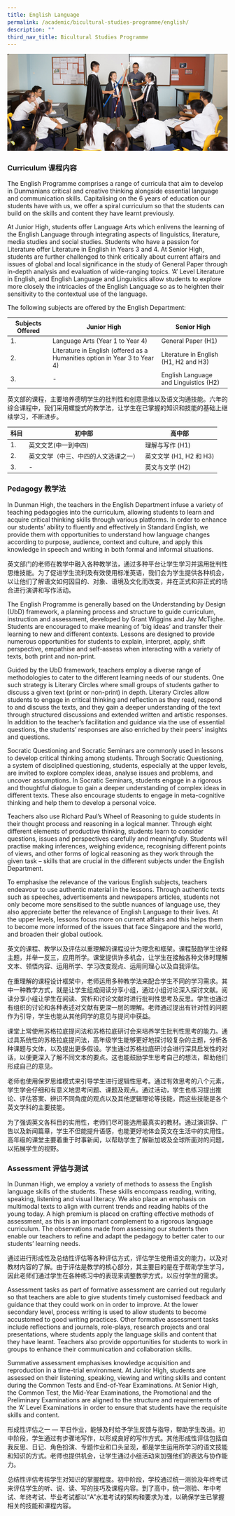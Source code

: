 ```yaml
---
title: English Language
permalink: /academic/bicultural-studies-programme/english/
description: ""
third_nav_title: Bicultural Studies Programme
---
```

![](/images/Homepage/masthead-academic-english.jpg)

### **Curriculum 课程内容**
The English Programme comprises a range of curricula that aim to develop in Dunmanians critical and creative thinking alongside essential language and communication skills. Capitalising on the 6 years of education our students have with us, we offer a spiral curriculum so that the students can build on the skills and content they have learnt previously.

At Junior High, students offer Language Arts which enlivens the learning of the English Language through integrating aspects of linguistics, literature, media studies and social studies. Students who have a passion for Literature offer Literature in English in Years 3 and 4. At Senior High, students are further challenged to think critically about current affairs and issues of global and local significance in the study of General Paper through in-depth analysis and evaluation of wide-ranging topics. ‘A’ Level Literature in English, and English Language and Linguistics allow students to explore more closely the intricacies of the English Language so as to heighten their sensitivity to the contextual use of the language.

The following subjects are offered by the English Department:

| Subjects Offered | Junior High | Senior High |
| -------- | -------- | -------- |
| 1.     |  Language Arts (Year 1 to Year 4)   |  General Paper (H1)  |
| 2.     |  Literature in English (offered as a Humanities option in Year 3 to Year 4)   |  Literature in English (H1, H2 and H3)  |
| 3.     | -    |  English Language and Linguistics (H2)  |

英文部的课程，主要培养德明学生的批判性和创意思维以及语文沟通技能。六年的综合课程中，我们采用螺旋式的教学法，让学生在已掌握的知识和技能的基础上继续学习，不断进步。

| 科目   | 初中部 | 高中部 |
| -------- | -------- | -------- |
| 1.     |   英文文艺(中一到中四) |  理解与写作 (H1)  |
| 2.    |   英文文学（中三、中四的人文选课之一）|  英文文学 (H1, H2 和 H3) |
| 3.    | -  |  英文与文学 (H2) |

### **Pedagogy 教学法**
In Dunman High, the teachers in the English Department infuse a variety of teaching pedagogies into the curriculum, allowing students to learn and acquire critical thinking skills through various platforms. In order to enhance our students’ ability to fluently and effectively in Standard English, we provide them with opportunities to understand how language changes according to purpose, audience, context and culture, and apply this knowledge in speech and writing in both formal and informal situations.

英文部门的老师在教学中融入各种教学法，通过多种平台让学生学习并运用批判性思维技能。为了促进学生流利及有效使用标准英语，我们会为学生提供各种机会，以让他们了解语文如何因目的、对象、语境及文化而改变，并在正式和非正式的场合进行演讲和写作活动。

The English Programme is generally based on the Understanding by Design (UbD) framework, a planning process and structure to guide curriculum, instruction and assessment, developed by Grant Wiggins and Jay McTighe. Students are encouraged to make meaning of ‘big ideas’ and transfer their learning to new and different contexts. Lessons are designed to provide numerous opportunities for students to explain, interpret, apply, shift perspective, empathise and self-assess when interacting with a variety of texts, both print and non-print.

Guided by the UbD framework, teachers employ a diverse range of methodologies to cater to the different learning needs of our students. One such strategy is Literary Circles where small groups of students gather to discuss a given text (print or non-print) in depth. Literary Circles allow students to engage in critical thinking and reflection as they read, respond to and discuss the texts, and they gain a deeper understanding of the text through structured discussions and extended written and artistic responses. In addition to the teacher’s facilitation and guidance via the use of essential questions, the students’ responses are also enriched by their peers’ insights and questions.

Socratic Questioning and Socratic Seminars are commonly used in lessons to develop critical thinking among students. Through Socratic Questioning, a system of disciplined questioning, students, especially at the upper levels, are invited to explore complex ideas, analyse issues and problems, and uncover assumptions. In Socratic Seminars, students engage in a rigorous and thoughtful dialogue to gain a deeper understanding of complex ideas in different texts. These also encourage students to engage in meta-cognitive thinking and help them to develop a personal voice.

Teachers also use Richard Paul’s Wheel of Reasoning to guide students in their thought process and reasoning in a logical manner. Through eight different elements of productive thinking, students learn to consider questions, issues and perspectives carefully and meaningfully. Students will practise making inferences, weighing evidence, recognising different points of views, and other forms of logical reasoning as they work through the given task – skills that are crucial in the different subjects under the English Department.

To emphasise the relevance of the various English subjects, teachers endeavour to use authentic material in the lessons. Through authentic texts such as speeches, advertisements and newspapers articles, students not only become more sensitised to the subtle nuances of language use, they also appreciate better the relevance of English Language to their lives. At the upper levels, lessons focus more on current affairs and this helps them to become more informed of the issues that face Singapore and the world, and broaden their global outlook.

英文的课程、教学以及评估以重理解的课程设计为理念和框架。课程鼓励学生诠释主题，并举一反三，应用所学。课堂提供许多机会，让学生在接触各种文体时理解文本、领悟内容、运用所学、学习改变观点、运用同理心以及自我评估。

在重理解的课程设计框架中，老师运用多种教学法来配合学生不同的学习需求。其中一种教学方式，就是让学生组成阅读分享小组，通过小组讨论深入探讨文献。阅读分享小组让学生在阅读、赏析和讨论文献时进行批判性思考及反思。学生也通过有组织的讨论和各种表述对文献有更深一层的理解。老师通过提出有针对性的问题作为引导，学生也能从其他同学的意见与提问中获益。

课堂上常使用苏格拉底提问法和苏格拉底研讨会来培养学生批判性思考的能力。通过具系统性的苏格拉底提问法，高年级学生能够更好地探讨较复杂的主题，分析各种课题与文体，以及提出更多假设。学生通过苏格拉底研讨会进行深具启发性的对话，以便更深入了解不同文本的要点。这也能鼓励学生思考自己的想法，帮助他们形成自己的意见。

老师也使用保罗思维模式来引导学生进行逻辑性思考。通过有效思考的八个元素，学生学会仔细和有意义地思考问题、课题及观点。通过活动，学生也练习提出推论、评估答案、辨识不同角度的观点以及其他逻辑理论等技能，而这些技能是各个英文学科的主要技能。

为了强调英文各科目的实用性，老师们尽可能选用最真实的教材。通过演讲辞、广告以及新闻篇章，学生不但能提升语感，也能更好地体会英文在生活中的实用性。高年级的课堂主要着重于时事新闻，以帮助学生了解新加坡及全球所面对的问题，以拓展学生的视野。

### **Assessment 评估与测试**
In Dunman High, we employ a variety of methods to assess the English language skills of the students. These skills encompass reading, writing, speaking, listening and visual literacy. We also place an emphasis on multimodal texts to align with current trends and reading habits of the young today. A high premium is placed on crafting effective methods of assessment, as this is an important complement to a rigorous language curriculum. The observations made from assessing our students then enable our teachers to refine and adapt the pedagogy to better cater to our students’ learning needs.

通过进行形成性及总结性评估等各种评估方式，评估学生使用语文的能力，以及对教材内容的了解。由于评估是教学的核心部分，其主要目的是在于帮助学生学习，因此老师们通过学生在各种练习中的表现来调整教学方式，以应付学生的需求。

Assessment tasks as part of formative assessment are carried out regularly so that teachers are able to give students timely customised feedback and guidance that they could work on in order to improve. At the lower secondary level, process writing is used to allow students to become accustomed to good writing practices. Other formative assessment tasks include reflections and journals, role-plays, research projects and oral presentations, where students apply the language skills and content that they have learnt. Teachers also provide opportunities for students to work in groups to enhance their communication and collaboration skills.

Summative assessment emphasises knowledge acquisition and reproduction in a time-trial environment. At Junior High, students are assessed on their listening, speaking, viewing and writing skills and content during the Common Tests and End-of-Year Examinations. At Senior High, the Common Test, the Mid-Year Examinations, the Promotional and the Preliminary Examinations are aligned to the structure and requirements of the ‘A’ Level Examinations in order to ensure that students have the requisite skills and content.

形成性评估之一 — 平日作业，能够及时给予学生反馈与指导，帮助学生改进。初中阶段，学生通过有步骤地写作，以形成良好的写作方式。其他形成性评估包括自我反思、日记、角色扮演、专题作业和口头呈现，都是学生运用所学习的语文技能和知识的方式。老师也提供机会，让学生通过小组活动来加强他们的表达与协作能力。

总结性评估考核学生对知识的掌握程度。初中阶段，学校通过统一测验及年终考试来评估学生的听、说、读、写的技巧及课程内容。到了高中，统一测验、年中考试、年终考试、毕业考试都以“A”水准考试的架构和要求为准，以确保学生已掌握相关的技能和课程内容。